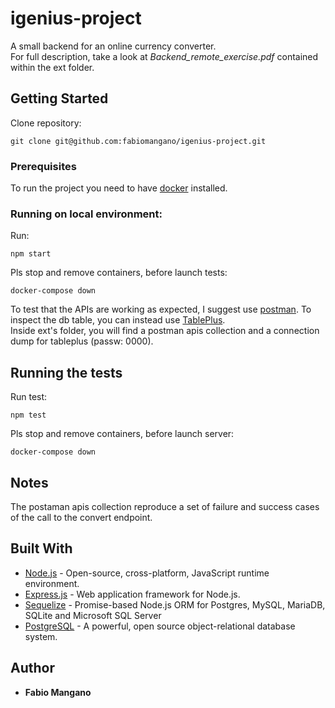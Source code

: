 # igenius-project

A small backend for an online currency converter.  
For full description, take a look at *Backend_remote_exercise.pdf* contained within the ext folder.

## Getting Started

Clone repository:

```
git clone git@github.com:fabiomangano/igenius-project.git
```

### Prerequisites

To run the project you need to have [docker](https://www.docker.com/products/docker-desktop) installed.

### Running on local environment:

Run:
```
npm start
```

Pls stop and remove containers, before launch tests:
```
docker-compose down
```

To test that the APIs are working as expected, I suggest use [postman](https://www.getpostman.com/downloads/).
To inspect the db table, you can instead use [TablePlus](https://tableplus.com/download).  
Inside ext's folder, you will find a postman apis collection and a connection dump for tableplus (passw: 0000).
  
## Running the tests

Run test:
```
npm test
```
Pls stop and remove containers, before launch server:
```
docker-compose down
```
## Notes

The postaman apis collection reproduce a set of failure and success cases of the call to the convert endpoint.

## Built With

* [Node.js](https://nodejs.org/it/) - Open-source, cross-platform, JavaScript runtime environment.
* [Express.js](https://expressjs.com/it/) -  Web application framework for Node.js.
* [Sequelize](https://sequelize.org/) -  Promise-based Node.js ORM for Postgres, MySQL, MariaDB, SQLite and Microsoft SQL Server
* [PostgreSQL](https://www.postgresql.org/) -  A powerful, open source object-relational database system.

## Author

* **Fabio Mangano** 






